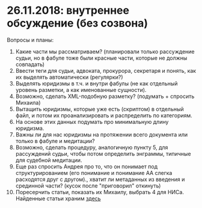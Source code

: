 # 26.11.2018: внутреннее обсуждение (без созвона) #

Вопросы и планы:
1. Какие части мы рассматриваем? (планировали только рассуждение судьи, но в фабуле тоже были красные части, которые не должны совпадать)
2. Ввести теги для судьи, адвоката, прокурора, секретаря и понять, как их выделять автоматически (регулярки?)
3. Выделять юридизмы в т.ч. и внутри фабулы (не как отдельный уровень разметки, а как именованные сущности).
4. Возможно, сделать XML-подобную разметку? (подумать + спросить Михаила)
5. Вытащить юридизмы, которые уже есть (скриптом) в отдельный файл, и потом их проанализировать и распределить по категориям.
6. На основе этих данных подумать про минимальную длину юридизма.
7. Важны ли для нас юридизмы на протяжении всего документа или только в фабуле и медитации?
8. Возможно, сделать процедуру, аналогичную пункту 5, для рассуждений судьи, чтобы потом определить энграммы, типичные для судебной медитации.
9. Еще раз спросить Андрея про то, что он понимает под структурированием (его понимание и понимание АА слегка расходятся друг с другом)., хватит ли метаданных из введения и срединной части? (кусок после "приговорил" откинуть)
10. Поресерчить статьи, показать их Михаилу, выбрать 4 для НИСа. Найденные статьи храним [здесь](https://docs.google.com/document/d/1ueKe129ow_Nz2Rq2Ibzwga0DByRwoC9Uv_NigirB6G4/edit)
